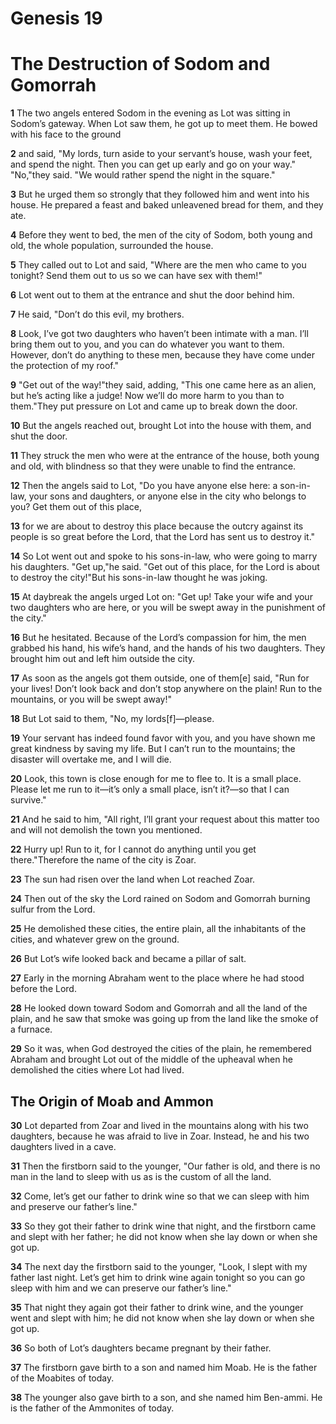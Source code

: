 # Genesis 19
# The Destruction of Sodom and Gomorrah

**1** The two angels entered Sodom in the evening as Lot was sitting in Sodom’s gateway. When Lot saw them, he got up to meet them. He bowed with his face to the ground  

**2** and said, "My lords, turn aside to your servant’s house, wash your feet, and spend the night. Then you can get up early and go on your way."
"No,"they said. "We would rather spend the night in the square."
 
**3** But he urged them so strongly that they followed him and went into his house. He prepared a feast and baked unleavened bread for them, and they ate.

**4** Before they went to bed, the men of the city of Sodom, both young and old, the whole population, surrounded the house.  

**5** They called out to Lot and said, "Where are the men who came to you tonight? Send them out to us so we can have sex with them!"

**6** Lot went out to them at the entrance and shut the door behind him.  

**7** He said, "Don’t do this evil, my brothers.  

**8** Look, I’ve got two daughters who haven’t been intimate with a man. I’ll bring them out to you, and you can do whatever you want to them. However, don’t do anything to these men, because they have come under the protection of my roof."

**9** "Get out of the way!"they said, adding, "This one came here as an alien, but he’s acting like a judge! Now we’ll do more harm to you than to them."They put pressure on Lot and came up to break down the door.  

**10** But the angels  reached out, brought Lot into the house with them, and shut the door.  

**11** They struck the men who were at the entrance of the house, both young and old, with blindness  so that they were unable to find the entrance.

**12** Then the angels said to Lot, "Do you have anyone else here: a son-in-law, your sons and daughters, or anyone else in the city who belongs to you? Get them out of this place,  

**13** for we are about to destroy this place because the outcry against its people is so great before the Lord, that the Lord has sent us to destroy it."

**14** So Lot went out and spoke to his sons-in-law, who were going to marry his daughters. "Get up,"he said. "Get out of this place, for the Lord is about to destroy the city!"But his sons-in-law thought he was joking.

**15** At daybreak the angels urged Lot on: "Get up! Take your wife and your two daughters who are here, or you will be swept away in the punishment of the city."

**16** But he hesitated. Because of the Lord’s compassion for him, the men grabbed his hand, his wife’s hand, and the hands of his two daughters. They brought him out and left him outside the city.

**17** As soon as the angels got them outside, one of them[e] said, "Run for your lives! Don’t look back and don’t stop anywhere on the plain! Run to the mountains, or you will be swept away!"

**18** But Lot said to them, "No, my lords[f]—please.  

**19** Your servant has indeed found favor with you, and you have shown me great kindness by saving my life. But I can’t run to the mountains; the disaster will overtake me, and I will die.  

**20** Look, this town is close enough for me to flee to. It is a small place. Please let me run to it—it’s only a small place, isn’t it?—so that I can survive."

**21** And he said to him, "All right, I’ll grant your request about this matter too and will not demolish the town you mentioned.  

**22** Hurry up! Run to it, for I cannot do anything until you get there."Therefore the name of the city is Zoar.

**23** The sun had risen over the land when Lot reached Zoar.  

**24** Then out of the sky the Lord rained on Sodom and Gomorrah burning sulfur from the Lord.

**25** He demolished these cities, the entire plain, all the inhabitants of the cities, and whatever grew on the ground.  

**26** But Lot’s wife looked back and became a pillar of salt.

**27** Early in the morning Abraham went to the place where he had stood before the Lord.

**28** He looked down toward Sodom and Gomorrah and all the land of the plain, and he saw that smoke was going up from the land like the smoke of a furnace.  

**29** So it was, when God destroyed the cities of the plain, he remembered Abraham and brought Lot out of the middle of the upheaval when he demolished the cities where Lot had lived.

## The Origin of Moab and Ammon


**30** Lot departed from Zoar and lived in the mountains along with his two daughters, because he was afraid to live in Zoar. Instead, he and his two daughters lived in a cave.  

**31** Then the firstborn said to the younger, "Our father is old, and there is no man in the land to sleep with us as is the custom of all the land.  

**32** Come, let’s get our father to drink wine so that we can sleep with him and preserve our father’s line." 

**33** So they got their father to drink wine that night, and the firstborn came and slept with her father; he did not know when she lay down or when she got up.

**34** The next day the firstborn said to the younger, "Look, I slept with my father last night. Let’s get him to drink wine again tonight so you can go sleep with him and we can preserve our father’s line." 

**35** That night they again got their father to drink wine, and the younger went and slept with him; he did not know when she lay down or when she got up.

**36** So both of Lot’s daughters became pregnant by their father.  

**37** The firstborn gave birth to a son and named him Moab. He is the father of the Moabites of today.

**38** The younger also gave birth to a son, and she named him Ben-ammi. He is the father of the Ammonites of today.